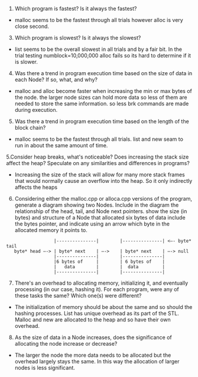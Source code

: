 1. Which program is fastest? Is it always the fastest?
- malloc seems to be the fastest through all trials however alloc is very close second.

3. Which program is slowest? Is it always the slowest?
- list seems to be the overall slowest in all trials and by a fair bit. In the trial testing numblock=10,000,000 alloc fails so its hard to determine if it is slower.

4. Was there a trend in program execution time based on the size of data in each Node? If so, what, and why?
- malloc and alloc become faster when increasing the min or max bytes of the node. the larger node sizes can hold more data so less of them are needed to store the same information. so less brk commands are made during execution.

5. Was there a trend in program execution time based on the length of the block chain?
- malloc seems to be the fastest through all trials. list and new seam to run in about the same amount of time.

5.Consider heap breaks, what's noticeable? Does increasing the stack size affect the heap? Speculate on any similarities and differences in programs?
- Increasing the size of the stack will allow for many more stack frames that would normally cause an overflow into the heap. So it only indirectly affects the heaps

6. Considering either the malloc.cpp or alloca.cpp versions of the program, generate a diagram showing two Nodes. Include in the diagram the relationship of the head, tail, and Node next pointers. show the size (in bytes) and structure of a Node that allocated six bytes of data include the bytes pointer, and indicate using an arrow which byte in the allocated memory it points to.
					
```
		          |---------------|        |---------------| <—- byte* tail
   byte* head —-> | byte* next    | —->    | byte* next    | —-> null
		          |---------------|        |---------------|
		          |6 bytes of     |        | 6 bytes of    | 
                  |   data        |        |  data         |
		          |---------------|        |---------------|
```
7. There's an overhead to allocating memory, initializing it, and eventually processing (in our case, hashing it). For each program, were any of these tasks the same? Which one(s) were different?
- The initialization of memory should be about the same and so should the hashing processes. List has unique overhead as its part of the STL. Malloc and new are allocated to the heap and so have their own overhead.

8. As the size of data in a Node increases, does the significance of allocating the node increase or decrease?
- The larger the node the more data needs to be allocated but the overhead largely stays the same. In this way the allocation of larger nodes is less significant.

